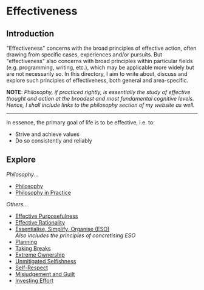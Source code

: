# Effectiveness
## Introduction
"Effectiveness" concerns with the broad principles of effective action, often drawing from specific cases, experiences and/or pursuits. But "effectiveness" also concerns with broad principles within particular fields (e.g. programming, writing, etc.), which may be applicable more widely but are not necessarily so. In this directory, I aim to write about, discuss and explore such principles of effectiveness, both general and area-specific.

**NOTE**: _Philosophy, if practiced rightly, is essentially the study of effective thought and action at the broadest and most fundamental cognitive levels. Hence, I shall include links to the philosophy section of my website as well._

---

In essence, the primary goal of life is to be effective, i.e. to:

- Strive and achieve values
- Do so consistently and reliably

## Explore
_Philosophy_...

- [Philosophy](https://pranigopu.github.io/philosophy)
- [Philosophy in Practice](https://pranigopu.github.io/philosophy/philosophy-in-practice)

_Others_...

- [Effective Purposefulness](https://pranigopu.github.io/effectiveness/effective-purposefulness.html)
- [Effective Rationality](https://pranigopu.github.io/effectiveness/effective-rationality.html)
- [Essentialise, Simplify, Organise (ESO)](https://pranigopu.github.io/effectiveness/eso.html) <br> _Also includes the principles of concretising ESO_
- [Planning](https://pranigopu.github.io/effectiveness/planning.html)
- [Taking Breaks](https://pranigopu.github.io/effectiveness/taking-breaks.html)
- [Extreme Ownership](https://pranigopu.github.io/effectiveness/extreme-ownership.html)
- [Unmitigated Selfishness](https://pranigopu.github.io/effectiveness/unmitigated-selfishness.html)
- [Self-Respect](https://pranigopu.github.io/effectiveness/self-respect.html)
- [Misjudgement and Guilt](https://pranigopu.github.io/effectiveness/misjudgement-and-guilt.html)
- [Investing Effort](https://pranigopu.github.io/effectiveness/investing-effort.html)